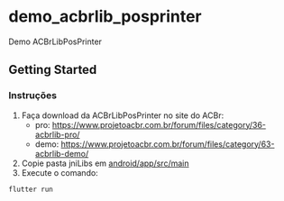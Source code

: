# demo_acbrlib_posprinter

Demo ACBrLibPosPrinter

## Getting Started

### Instruções ###

1. Faça download da ACBrLibPosPrinter no site do ACBr: 
    + pro: https://www.projetoacbr.com.br/forum/files/category/36-acbrlib-pro/
    + demo: https://www.projetoacbr.com.br/forum/files/category/63-acbrlib-demo/
2. Copie pasta jniLibs em [android/app/src/main](./android/app/src/main)
3. Execute o comando:
```bash
flutter run
```

